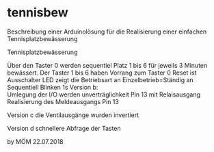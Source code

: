 # tennisbew
Beschreibung einer Arduinolösung für die Realisierung einer einfachen Tennisplatzbewässerung

Tennisplatzbewässerung

  Über den Taster 0 werden sequentiel Platz 1 bis 6 für jeweils 3 Minuten bewässert.
  Der Taster 1 bis 6 haben Vorrang zum Taster 0
  Reset ist Ausschalter
  LED zeigt die Betriebsart an
  Einzelbetrieb=Ständig an
  Sequentiell Blinken 1s
  Version b:  
  Umlegung der I/O werden unverträglichkeit Pin 13 mit Relaisausgang
  Realisierung des Meldeausgangs Pin 13
  
  Version c 
  die Ventilausgänge wurden invertiert
  
  Version d 
  schnellere Abfrage der Tasten
 
 
 by MÖM 22.07.2018
